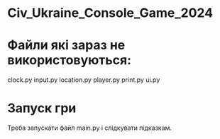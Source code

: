 # Civ_Ukraine_Console_Game_2024
 # Файли які зараз не використовуються:
clock.py
input.py
location.py
player.py
print.py
ui.py

# Запуск гри
Треба запускати файл main.py і слідкувати підказкам.
